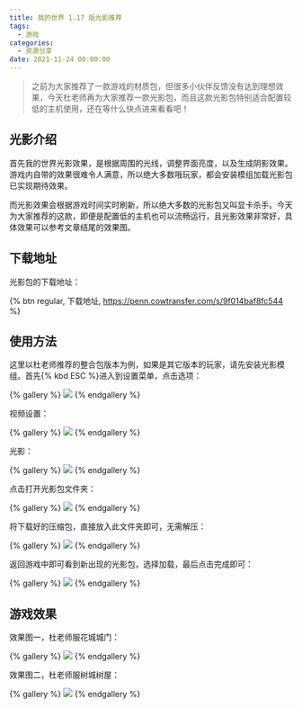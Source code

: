 ```yaml
---
title: 我的世界 1.17 版光影推荐
tags:
  - 游戏
categories:
  - 资源分享
date: 2021-11-24 00:00:00
---
```


> 之前为大家推荐了一款游戏的材质包，但很多小伙伴反馈没有达到理想效果，今天杜老师再为大家推荐一款光影包，而且这款光影包特别适合配置较低的主机使用，还在等什么快点进来看看吧！

<!-- more -->

## 光影介绍

首先我的世界光影效果，是根据周围的光线，调整界面亮度，以及生成阴影效果。游戏内自带的效果很难令人满意，所以绝大多数哦玩家，都会安装模组加载光影包已实现期待效果。

而光影效果会根据游戏时间实时刷新，所以绝大多数的光影包又叫显卡杀手。今天为大家推荐的这款，即便是配置低的主机也可以流畅运行，且光影效果非常好，具体效果可以参考文章结尾的效果图。

## 下载地址

光影包的下载地址：

{% btn regular, 下载地址, https://penn.cowtransfer.com/s/9f014baf8fc544 %}

## 使用方法

这里以杜老师推荐的整合包版本为例，如果是其它版本的玩家，请先安装光影模组。首先{% kbd ESC %}进入到设置菜单，点击选项：

{% gallery %}
![](https://cdn.dusays.com/2021/11/406-1.jpg/1)
{% endgallery %}

视频设置：

{% gallery %}
![](https://cdn.dusays.com/2021/11/406-2.jpg/1)
{% endgallery %}

光影：

{% gallery %}
![](https://cdn.dusays.com/2021/11/406-3.jpg/1)
{% endgallery %}

点击打开光影包文件夹：

{% gallery %}
![](https://cdn.dusays.com/2021/11/406-4.jpg/1)
{% endgallery %}

将下载好的压缩包，直接放入此文件夹即可，无需解压：

{% gallery %}
![](https://cdn.dusays.com/2021/11/406-5.jpg/1)
{% endgallery %}

返回游戏中即可看到新出现的光影包，选择加载，最后点击完成即可：

{% gallery %}
![](https://cdn.dusays.com/2021/11/406-6.jpg/1)
{% endgallery %}

## 游戏效果

效果图一，杜老师服花城城门：

{% gallery %}
![](https://cdn.dusays.com/2021/11/406-7.jpg/1)
{% endgallery %}

效果图二，杜老师服树城树屋：

{% gallery %}
![](https://cdn.dusays.com/2021/11/406-8.jpg/1)
{% endgallery %}
